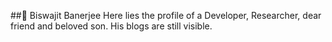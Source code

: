 ##🙌 Biswajit Banerjee
Here lies the profile of a Developer, Researcher, dear friend and beloved son. 
His blogs are still visible.




